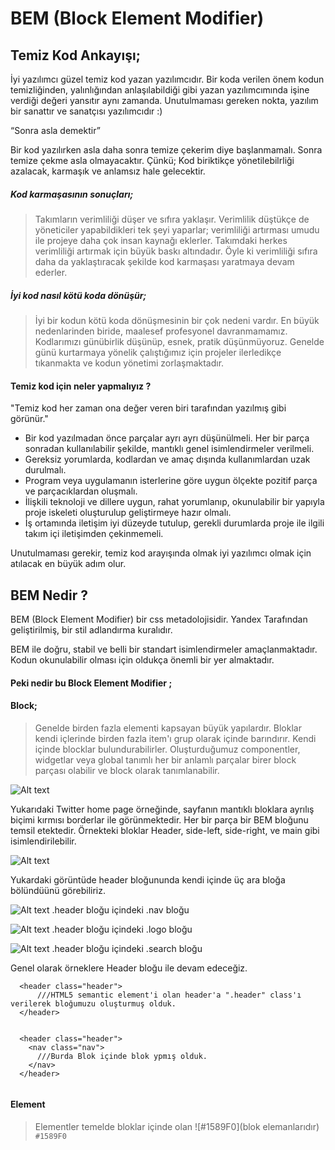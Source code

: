 # BEM (Block Element Modifier)

## Temiz Kod Ankayışı;

İyi yazılımcı güzel temiz kod yazan yazılımcıdır. Bir koda verilen önem kodun temizliğinden, yalınlığından anlaşılabildiği gibi yazan yazılımcımında işine verdiği değeri yansıtır aynı zamanda. Unutulmaması gereken nokta, yazılım bir sanattır ve sanatçısı yazılımcıdır :)

“Sonra asla demektir”
  
Bir kod yazılırken asla daha sonra temize çekerim diye başlanmamalı. Sonra temize çekme asla olmayacaktır. Çünkü;
Kod biriktikçe yönetilebilrliği azalacak, karmaşık ve anlamsız hale gelecektir.

##### Kod karmaşasının sonuçları;
> Takımların verimliliği düşer ve sıfıra yaklaşır. Verimlilik düştükçe de yöneticiler yapabildikleri tek şeyi yaparlar; verimliliği artırması umudu ile projeye daha çok insan kaynağı eklerler. Takımdaki herkes verimliliği artırmak için büyük baskı altındadır. Öyle ki verimliliği sıfıra daha da yaklaştıracak şekilde kod karmaşası yaratmaya devam ederler.

##### İyi kod nasıl kötü koda dönüşür;
> İyi bir kodun kötü koda dönüşmesinin bir çok nedeni vardır. En büyük nedenlarinden biride, maalesef profesyonel davranmamamız. Kodlarımızı günübirlik düşünüp, esnek, pratik düşünmüyoruz. Genelde günü kurtarmaya yönelik çalıştığımız için projeler ilerledikçe tıkanmakta ve kodun yönetimi zorlaşmaktadır.

#### Temiz kod için neler yapmalıyız ?

"Temiz kod her zaman ona değer veren biri tarafından yazılmış gibi görünür."

- Bir kod yazılmadan önce parçalar ayrı ayrı düşünülmeli. Her bir parça sonradan kullanılabilir şekilde, mantıklı genel isimlendirmeler verilmeli.
- Gereksiz yorumlarda, kodlardan ve amaç dışında kullanımlardan uzak durulmalı.
- Program veya uygulamanın isterlerine göre uygun ölçekte pozitif parça ve parçacıklardan oluşmalı.
- İlişkili teknoloji ve dillere uygun, rahat yorumlanıp, okunulabilir bir yapıyla proje iskeleti oluşturulup geliştirmeye hazır olmalı.
- İş ortamında iletişim iyi düzeyde tutulup, gerekli durumlarda proje ile ilgili takım içi iletişimden çekinmemeli. 

Unutulmaması gerekir, temiz kod arayışında olmak iyi yazılımcı olmak için atılacak en büyük adım olur.


## BEM Nedir ?

BEM (Block Element Modifier) bir css metadolojisidir. Yandex Tarafından geliştirilmiş, bir stil adlandırma kuralıdır.

BEM ile doğru, stabil ve belli bir standart isimlendirmeler amaçlanmaktadır. Kodun okunulabilir olması için oldukça önemli bir yer almaktadır.

#### Peki nedir bu Block Element Modifier ;
#### Block;
> Genelde birden fazla elementi kapsayan büyük yapılardır. Bloklar kendi içlerinde birden fazla item'ı grup olarak içinde barındırır. Kendi içinde blocklar bulundurabilirler. Oluşturduğumuz componentler, widgetlar veya global tanımlı her bir anlamlı parçalar birer block parçası olabilir ve block olarak tanımlanabilir.

 ![Alt text](https://miro.medium.com/max/1257/1*eFlkVoLUdAy8eSJXPBBG6Q.png?raw=true "Title")
 
Yukarıdaki Twitter home page örneğinde, sayfanın mantıklı bloklara ayrılış biçimi kırmısı borderlar ile görünmektedir. Her bir parça bir BEM bloğunu temsil etektedir. Örnekteki bloklar Header, side-left, side-right, ve main gibi isimlendirilebilir.

![Alt text](https://miro.medium.com/max/1206/1*xUMPgcFYsL53DEK7CgdOsQ.png?raw=true "Title")

Yukardaki görüntüde header bloğununda kendi içinde üç ara bloğa bölündüünü görebiliriz.
 
 ![Alt text](https://miro.medium.com/max/339/1*scCi7tyoWjzzjfneQv5r6A.png?raw=false "Title")
 .header bloğu içindeki .nav bloğu
 
  ![Alt text](https://miro.medium.com/max/140/1*ZApq-kqz0s-G7xmn2cu0Zg.png?raw=false "Title")
   .header bloğu içindeki .logo bloğu
   
   ![Alt text](https://miro.medium.com/max/378/1*4htCS_T0z8RAIQzl68qlKQ.png?raw=false "Title")
    .header bloğu içindeki .search bloğu
    
Genel olarak örneklere Header bloğu ile devam edeceğiz.

```
  <header class="header">
      ///HTML5 semantic element'i olan header'a ".header" class'ı verilerek bloğumuzu oluşturmuş olduk.
  </header>
  
```

```
  <header class="header">
    <nav class="nav">
      ///Burda Blok içinde blok ypmış olduk.
    </nav>
  </header>
  
```

#### Element
> Elementler temelde bloklar içinde olan ![#1589F0](blok elemanlarıdır) `#1589F0` 
  
    
   


